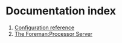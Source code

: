 Documentation index
===================

1. [Configuration reference](configuration.md)
2. [The Foreman:Processor Server](server.md)

